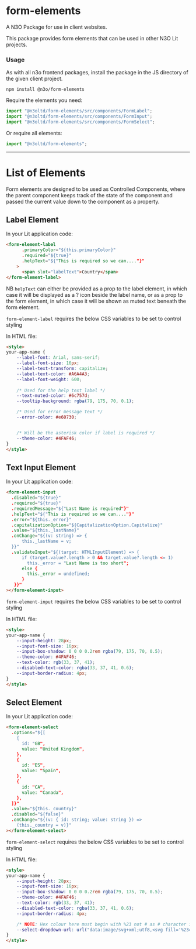 # form-elements

A N3O Package for use in client websites.

This package provides form elements that can be used in other N3O Lit projects.


### Usage

As with all n3o frontend packages, install the package in the JS directory of the given client project.

```shell script
npm install @n3o/form-elements
```

Require the elements you need:

```javascript
import "@n3oltd/form-elements/src/components/FormLabel";
import "@n3oltd/form-elements/src/components/FormInput";
import "@n3oltd/form-elements/src/components/FormSelect";
```

Or require all elements:

```javascript
import "@n3oltd/form-elements";
```

---

# List of Elements

Form elements are designed to be used as Controlled Components, where the parent component keeps track of the state of the component and passed the current value down to the component as a property.

## Label Element

In your Lit application code:
```html
<form-element-label
      .primaryColor="${this.primaryColor}"
      .required="${true}"
      .helpText="${"This is required so we can...."}"
    >
      <span slot="labelText">Country</span>
</form-element-label>
```

NB `helpText` can either be provided as a prop to the label element, in which case it will be displayed as a ? icon beside the label name, or as a prop to the form element, in which case it will be shown as muted text beneath the form element. 

`form-element-label` requires the below CSS variables to be set to control styling

In HTML file:
```html
<style>
your-app-name {
    --label-font: Arial, sans-serif;
    --label-font-size: 16px;
    --label-text-transform: capitalize;
    --label-text-color: #A6A4A3;
    --label-font-weight: 600;
    
    /* Used for the help text label */
    --text-muted-color: #6c757d;
    --tooltip-background: rgba(79, 175, 70, 0.1);

    /* Used for error message text */
    --error-color: #e60730;


    /* Will be the asterisk color if label is required */
    --theme-color: #4FAF46;
}
</style>
```

## Text Input Element

In your Lit application code:
```html
<form-element-input
  .disabled="${true}"
  .required="${true}"
  .requiredMessage="${"Last Name is required"}"
  .helpText="${"This is required so we can...."}"
  .error="${this._error}"
  .capitalizationOption="${CapitalizationOption.Capitalize}"
  .value="${this._lastName}"
  .onChange="${(v: string) => {
      this._lastName = v;
  }}"
  .validateInput="${(target: HTMLInputElement) => {
      if (target.value?.length > 0 && target.value?.length <= 1)
        this._error = "Last Name is too short";
      else {
        this._error = undefined;
      }
   }}"
></form-element-input>
```

`form-element-input` requires the below CSS variables to be set to control styling

In HTML file:
```html
<style>
your-app-name {
    --input-height: 28px;
    --input-font-size: 16px;
    --input-box-shadow: 0 0 0 0.2rem rgba(79, 175, 70, 0.5);
    --theme-color: #4FAF46;
    --text-color: rgb(33, 37, 41);
    --disabled-text-color: rgba(33, 37, 41, 0.6);
    --input-border-radius: 4px;
}
</style>
```

## Select Element

In your Lit application code:
```html
<form-element-select
  .options="${[
    {
      id: "GB",
      value: "United Kingdom",
    },
    {
      id: "ES",
      value: "Spain",
    },
    {
      id: "CA",
      value: "Canada",
    },
  ]}"
  .value="${this._country}"
  .disabled="${false}"
  .onChange="${(v: { id: string; value: string }) =>
    (this._country = v)}"
></form-element-select>
```

`form-element-select` requires the below CSS variables to be set to control styling

In HTML file:
```html
<style>
your-app-name {
    --input-height: 28px;
    --input-font-size: 16px;
    --input-box-shadow: 0 0 0 0.2rem rgba(79, 175, 70, 0.5);
    --theme-color: #4FAF46;
    --text-color: rgb(33, 37, 41);
    --disabled-text-color: rgba(33, 37, 41, 0.6);
    --input-border-radius: 4px;

    /* NOTE: Hex colour here must begin with %23 not # as # character is considered a fragment identifier. */
    --select-dropdown-url: url("data:image/svg+xml;utf8,<svg fill='%234FAF46' height='26' viewBox='0 0 26 26' width='26' xmlns='http://www.w3.org/2000/svg'><path d='M7 10l5 5 5-5z'/><path d='M0 0h24v24H0z' fill='none'/></svg>");
}
</style>
```
